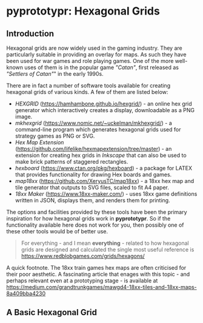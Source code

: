 # pyprototypr: Hexagonal Grids


## Introduction

Hexagonal grids are now widely used in the gaming industry.  They are particularly
suitable in providing an overlay for maps. As such they have been used for war
games and role playing games.  One of the more well-known uses of them is in the
popular game *"Catan"*, first released as *"Settlers of Catan"*" in the early
1990s.

There are in fact a number of software tools available for creating hexagonal
grids of various kinds. A few of them are listed below:

* *HEXGRID* (https://hamhambone.github.io/hexgrid/) - an online hex grid
  generator which interactively creates a display, downloadable as a PNG image.
* *mkhexgrid* (https://www.nomic.net/~uckelman/mkhexgrid/) - a command-line
  program which generates hexagonal grids used for strategy games as PNG or SVG.
* *Hex Map Extension* (https://github.com/lifelike/hexmapextension/tree/master) -
  an extension for creating hex grids in *Inkscape* that can also be used to make
  brick patterns of staggered rectangles.
* *hexboard* (https://www.ctan.org/pkg/hexboard) - 
  a package for LATEX that provides functionality for drawing Hex boards and games. 
* *map18xx* (https://github.com/XeryusTC/map18xx) - a 18xx hex map and tile
  generator that outputs to SVG files, scaled to fit A4 paper.
* *18xx Maker* (https://www.18xx-maker.com/) - uses 18xx game definitions written
  in JSON, displays them, and renders them for printing.

The options and facilities provided by these tools have been the primary
inspiration for how hexagonal grids work in **pyprototypr**. So if the
functionality available here does not work for you, then possibly one of these
other tools would be of better use.

> For everything - and I mean **everything** - related to how hexagonal grids
> are designed and calculated the single most useful reference is
> https://www.redblobgames.com/grids/hexagons/

A quick footnote.  The 18xx train games hex maps are often criticised for their
poor aesthetic. A fascinating article that enages with this topic - and perhaps
relevant even at a prototyping stage - is available at 
https://medium.com/grandtrunkgames/mawgd4-18xx-tiles-and-18xx-maps-8a409bba4230

## A Basic Hexagonal Grid
